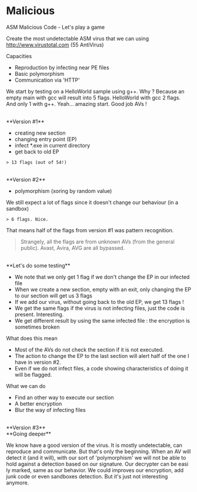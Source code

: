 Malicious
=========

ASM Malicious Code - Let's play a game

Create the most undetectable ASM virus that we can using http://www.virustotal.com (55 AntiVirus)

Capacities
* Reproduction by infecting near PE files
* Basic polymorphism
* Communication via 'HTTP'

We start by testing on a HelloWorld sample using g++.
Why ? Because an empty main with gcc will result into 5 flags. HelloWorld with gcc 2 flags. 
And only 1 with g++. Yeah... amazing start. Good job AVs !

<br>
**Version #1**

* creating new section
* changing entry point (EP)
* infect \*.exe in current directory
* get back to old EP

`> 13 flags (out of 54!)`


<br>
**Version #2**

* polymorphism (xoring by random value)

We still expect a lot of flags since it doesn't change our behaviour (in a sandbox)

`> 6 flags. Nice.`

That means half of the flags from version #1 was pattern recognition.
> Strangely, all the flags are from unknown AVs (from the general public). Avast, Avira, AVG are all bypassed.

<br>
**Let's do some testing**

* We note that we only get 1 flag if we don't change the EP in our infected file
* When we create a new section, empty with an exit, only changing the EP to our section
will get us 3 flags
* If we add our virus, without going back to the old EP, we get 13 flags !
* We get the same flags if the virus is not infecting files, just the code is present. Interesting.
* We get different result by using the same infected file : the encryption is sometimes broken

What does this mean
* Most of the AVs do not check the section if it is not executed.
* The action to change the EP to the last section will alert half of the one I have in version #2.
* Even if we do not infect files, a code showing characteristics of doing it will be flagged.

What we can do
* Find an other way to execute our section
* A better encryption
* Blur the way of infecting files

<br>
**Version #3**

<br>
**Going deeper**

We know have a good version of the virus. It is mostly undetectable, can reproduce and communicate.
But that's only the beginning. When an AV will detect it (and it will), with our sort of 'polymorphism' we will not be able to hold against a detection based on our signature. Our decrypter can be easi
ly marked, same as our behavior. We could improves our encryption, add junk code or even sandboxes 
detection. But it's just not interesting anymore.
